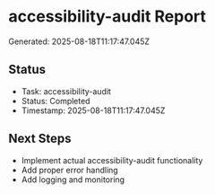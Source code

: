 # accessibility-audit Report

Generated: 2025-08-18T11:17:47.045Z

## Status
- Task: accessibility-audit
- Status: Completed
- Timestamp: 2025-08-18T11:17:47.045Z

## Next Steps
- Implement actual accessibility-audit functionality
- Add proper error handling
- Add logging and monitoring

